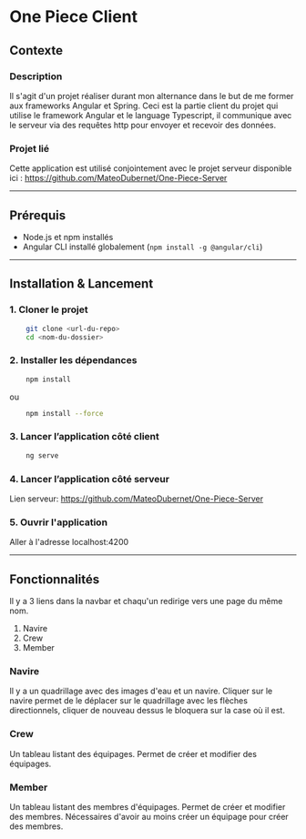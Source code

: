 # One Piece Client

## Contexte

### Description
Il s'agit d'un projet réaliser durant mon alternance dans le but de me former aux frameworks Angular et Spring.
Ceci est la partie client du projet qui utilise le framework Angular et le language Typescript, il communique avec le serveur via des requêtes http pour envoyer et recevoir des données.

### Projet lié
Cette application est utilisé conjointement avec le projet serveur disponible ici :
https://github.com/MateoDubernet/One-Piece-Server

---

## Prérequis

- Node.js et npm installés
- Angular CLI installé globalement (`npm install -g @angular/cli`)

---

## Installation & Lancement
### 1. Cloner le projet
```bash
    git clone <url-du-repo>
    cd <nom-du-dossier>
```

### 2. Installer les dépendances
```bash
    npm install
```
ou
```bash
    npm install --force
```

### 3. Lancer l’application côté client
```bash
    ng serve
```

### 4. Lancer l’application côté serveur
Lien serveur: https://github.com/MateoDubernet/One-Piece-Server

### 5. Ouvrir l'application
Aller à l'adresse localhost:4200

---

## Fonctionnalités
Il y a 3 liens dans la navbar et chaqu'un redirige vers une page du même nom.
1. Navire
2. Crew
3. Member

### Navire
Il y a un quadrillage avec des images d'eau et un navire.
Cliquer sur le navire permet de le déplacer sur le quadrillage avec les flèches directionnels, cliquer de nouveau dessus le bloquera sur la case où il est.

### Crew
Un tableau listant des équipages.
Permet de créer et modifier des équipages.

### Member
Un tableau listant des membres d'équipages.
Permet de créer et modifier des membres.
Nécessaires d'avoir au moins créer un équipage pour créer des membres.
